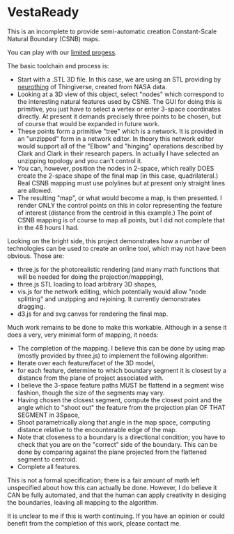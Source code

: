 # VestaReady

This is an incomplete to provide semi-automatic creation Constant-Scale Natural Boundary (CSNB) maps.

You can play with our [limited progess](http://robertlread.github.io/VestaReady/).

The basic toolchain and process is:

* Start with a .STL 3D file. In this case, we are using an STL providing by [neurothing](http://www.thingiverse.com/thing:42888)
of Thingiverse, created from NASA data.
* Looking at a 3D view of this object, select "nodes" which correspond to the interesting natural features used by CSNB. The GUI
for doing this is primitive, you just have to select a vertex or enter 3-space coordinates directly. At present it demands precisely
three points to be chosen, but of course that would be expanded in future work.
* These points form a primitive "tree" which is a network.  It is provided in an "unzipped" form in a network editor. In theory
this network editor would support all of the "Elbow" and "hinging" operations described by Clark and Clark in their research papers.
In actually I have selected an unzipping topology and you can't control it.
* You can, however, position the nodes in 2-space, which really DOES create the 2-space shape of the final map (in this case, 
quadrilateral.)  Real CSNB mapping must use polylines but at present only straight lines are allowed.
* The resulting "map", or what would become a map, is then presented.  I render ONLY the control points on this in color
representing the feature of interest (distance from the centroid in this example.) The point of CSNB mapping is of course to map all 
points, but I did not complete that in the 48 hours I had.

Looking on the bright side, this project demonstrates how a number of technologies can be used to create an online tool,
which may not have been obvious. Those are:
* three.js for the photorealistic rendering (and many math functions that will be needed for doing the projection/mappping),
* three.js STL loading to load arbitrary 3D shapes,
* vis.js for the network editing, which potentially would allow "node splitting" and unzipping and rejoining. It currently
demonstrates dragging.
* d3.js for and svg canvas for rendering the final map.

Much work remains to be done to make this workable.  Although in a sense it does a very, very minimal form of mapping, it
needs:
* The completion of the mapping. I believe this can be done by using map (mostly provided by three.js) to implement the following algorithm:
* Iterate over each feature/facet of the 3D model,
* for each feature, determine to which boundary segment it is closest by a distance from the plane of project associated with.
* I believe the 3-space feature paths MUST be flattend in a segment wise fashion, though the size of the segments may vary.
* Having chosen the closest segment, compute the closest point and the angle which to "shoot out" the feature from the
projection plan OF THAT SEGMENT in 3Space,
* Shoot parametrically along that angle in the map space, computing distance relative to the encounterable edge of the map.
* Note that closeness to a boundary is a directional condition; you have to check that you are on the "correct" side of the
boundary. This can be done by comparing against the plane projected from the flattened segment to centroid.
* Complete all features.

This is not a formal specification; there is a fair amount of math left unspecified about how this can actually be done.
However, I do believe it CAN be fully automated, and that the human can apply creativity in desiging the boundaries, leaving
all mapping to the algorithm.

It is unclear to me if this is worth continuing.  If you have an opinion or could benefit from the completion of this work, please 
contact me.



